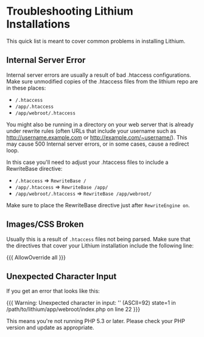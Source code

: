 # Troubleshooting Lithium Installations

This quick list is meant to cover common problems in installing Lithium.

## Internal Server Error

Internal server errors are usually a result of bad .htaccess configurations. Make sure unmodified copies of the .htaccess files from the lithium repo are in these places:

 * `/.htaccess`
 * `/app/.htaccess`
 * `/app/webroot/.htaccess`

You might also be running in a directory on your web server that is already under rewrite rules (often URLs that include your username such as http://username.example.com or http://example.com/~username/). This may cause 500 Internal server errors, or in some cases, cause a redirect loop.

In this case you'll need to adjust your .htaccess files to include a RewriteBase directive:

 * `/.htaccess` => `RewriteBase /`
 * `/app/.htaccess` => `RewriteBase /app/`
 * `/app/webroot/.htaccess` => `RewriteBase /app/webroot/`

Make sure to place the RewriteBase directive just after `RewriteEngine on`.

## Images/CSS Broken

Usually this is a result of `.htaccess` files not being parsed. Make sure that the directives that cover your Lithium installation include the following line:

{{{
	AllowOverride all
}}}

## Unexpected Character Input

If you get an error that looks like this:

{{{
	Warning: Unexpected character in input: '\' (ASCII=92) state=1 in /path/to/lithium/app/webroot/index.php on line 22
}}}

This means you're not running PHP 5.3 or later.  Please check your PHP version and update as appropriate.
